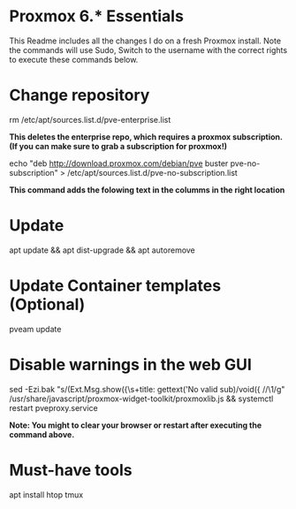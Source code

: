 # Proxmox 6.* Essentials
This Readme includes all the changes I do on a fresh Proxmox install. Note the commands will use Sudo, Switch to the username with the correct rights to execute these commands below.

# Change repository

rm /etc/apt/sources.list.d/pve-enterprise.list


**This deletes the enterprise repo, which requires a proxmox subscription. (If you can make sure to grab a subscription for proxmox!)**

echo "deb http://download.proxmox.com/debian/pve buster pve-no-subscription" > /etc/apt/sources.list.d/pve-no-subscription.list


**This command adds the folowing text in the columms in the right location**

# Update
apt update && apt dist-upgrade && apt autoremove

# Update Container templates (Optional) 
pveam update

# Disable warnings in the web GUI
sed -Ezi.bak "s/(Ext.Msg.show\(\{\s+title: gettext\('No valid sub)/void\(\{ \/\/\1/g" /usr/share/javascript/proxmox-widget-toolkit/proxmoxlib.js && systemctl restart pveproxy.service


**Note: You might to clear your browser or restart after executing the command above.**

# Must-have tools
apt install htop tmux
